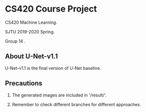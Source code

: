 # CS420 Course Project
CS420 Machine Learning.

SJTU 2019-2020 Spring.

Group 14 .

About U-Net-v1.1
----------------
U-Net-v1.1 is the final version of U-Net baseline.

Precautions
-----------
1. The generated images are included in  '/result/'.

2. Remember to check different branches for different approaches.
